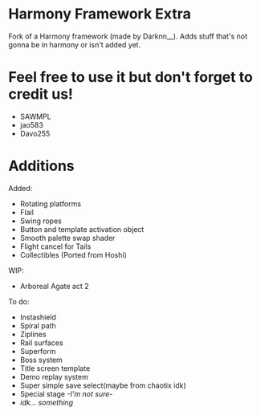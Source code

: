 # Harmony Framework Extra

Fork of a Harmony framework (made by Darknn__).
Adds stuff that's not gonna be in harmony or isn't added yet.

# Feel free to use it but don't forget to credit us! 
- SAWMPL
- jao583
- Davo255
# Additions

Added:
- Rotating platforms
- Flail
- Swing ropes
- Button and template activation object
- Smooth palette swap shader
- Flight cancel for Tails
- Collectibles (Ported from Hoshi)

WIP:
- Arboreal Agate act 2

To do:
- Instashield
- Spiral path
- Ziplines
- Rail surfaces
- Superform
- Boss system
- Title screen template
- Demo replay system
- Super simple save select(maybe from chaotix idk)
- Special stage *-I'm not sure-*
- *idk... something*
